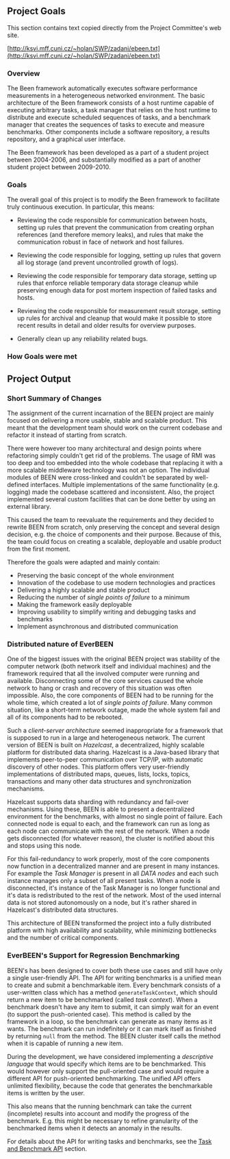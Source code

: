 ## Project Goals
This section contains text copied directly from the Project Committee's web site.

[http://ksvi.mff.cuni.cz/~holan/SWP/zadani/ebeen.txt](http://ksvi.mff.cuni.cz/~holan/SWP/zadani/ebeen.txt)

### Overview 
The Been framework automatically executes software performance measurements in a heterogeneous networked environment.  The basic architecture of the Been framework consists of a host runtime capable of executing arbitrary tasks, a task manager that relies on the host runtime to distribute and execute scheduled sequences of tasks, and a benchmark manager that creates the sequences of tasks to execute and measure benchmarks.  Other components include a software repository, a results repository, and a graphical user interface.

The Been framework has been developed as a part of a student project between 2004-2006, and substantially modified as a part of another student project between 2009-2010.


### Goals
The overall goal of this project is to modify the Been framework to facilitate truly continuous execution. In particular, this means:

* Reviewing the code responsible for communication between hosts, setting up rules that prevent the communication from creating orphan references (and therefore memory leaks), and rules that make the communication robust in face of network and host failures.

* Reviewing the code responsible for logging, setting up rules that govern all log storage (and prevent uncontrolled growth of logs).

* Reviewing the code responsible for temporary data storage, setting up rules that enforce reliable temporary data storage cleanup while preserving enough data for post mortem inspection of failed tasks and hosts.

* Reviewing the code responsible for measurement result storage, setting up rules for archival and cleanup that would make it possible to store recent results in detail and older results for overview purposes.

* Generally clean up any reliability related bugs.

### How Goals were met

## Project Output

### Short Summary of Changes

The assignment of the current incarnation of the BEEN project are mainly focused on delivering a more usable, stable and scalable product. This meant that the development team should work on the current codebase and refactor it instead of starting from scratch.

There were however too many architectural and design points where refactoring simply couldn't get rid of the problems. The usage of RMI was too deep and too embedded into the whole codebase that replacing it with a more scalable middleware technology was not an option. The individual modules of BEEN were cross-linked and couldn't be separated by well-defined interfaces. Multiple implementations of the same functionality (e.g. logging) made the codebase scattered and inconsistent. Also, the project implemented several custom facilities that can be done better by using an external library.

This caused the team to reevaluate the requirements and they decided to rewrite BEEN from scratch, only preserving the concept and several design decision, e.g. the choice of components and their purpose. Because of this, the team could focus on creating a scalable, deployable and usable product from the first moment.

Therefore the goals were adapted and mainly contain:

* Preserving the basic concept of the whole environment
* Innovation of the codebase to use modern technologies and practices
* Delivering a highly scalable and stable product
* Reducing the number of *single points of failure* to a minimum
* Making the framework easily deployable
* Improving usability to simplify writing and debugging tasks and benchmarks
* Implement asynchronous and distributed communication

### Distributed nature of EverBEEN

One of the biggest issues with the original BEEN project was stability of the computer network (both network itself and individual machines) and the framework required that all the involved computer were running and available. Disconnecting some of the core services caused the whole network to hang or crash and recovery of this situation was often impossible. Also, the core components of BEEN had to be running for the whole time, which created a lot of *single points of failure*. Many common situation, like a short-term network outage, made the whole system fail and all of its components had to be rebooted.

Such a *client-server architecture* seemed inappropriate for a framework that is supposed to run in a large and heterogeneous network. The current version of BEEN is built on *Hazelcast*, a decentralized, highly scalable platform for distributed data sharing. Hazelcast is a Java-based library that implements peer-to-peer communication over TCP/IP, with automatic discovery of other nodes. This platform offers very user-friendly implementations of distributed maps, queues, lists, locks, topics, transactions and many other data structures and synchronization mechanisms.

Hazelcast supports data sharding with redundancy and fail-over mechanisms. Using these, BEEN is able to present a decentralized environment for the benchmarks, with almost no single point of failure. Each connected node is equal to each, and the framework can run as long as each node can communicate with the rest of the network. When a node gets disconnected (for whatever reason), the cluster is notified about this and stops using this node.

For this fail-redundancy to work properly, most of the core components now function in a decentralized manner and are present in many instances. For example the *Task Manager* is present in all *DATA nodes* and each such instance manages only a subset of all present tasks. When a node is disconnected, it's instance of the Task Manager is no longer functional and it's data is redistributed to the rest of the network. Most of the used internal data is not stored autonomously on a node, but it's rather shared in Hazelcast's distributed data structures.

This architecture of BEEN transformed the project into a fully distributed platform with high availability and scalability, while minimizing bottlenecks and the number of critical components.

### EverBEEN's Support for Regression Benchmarking

BEEN's has been designed to cover both these use cases and still have only a single user-friendly API. The API for writing benchmarks is a unified mean to create and submit a benchmarkable item. Every benchmark consists of a user-written class which has a method `generateTaskContext`, which should return a new item to be benchmarked (called *task context*). When a benchmark doesn't have any item to submit, it can simply wait for an event (to support the push-oriented case). This method is called by the framework in a loop, so the benchmark can generate as many items as it wants. The benchmark can run indefinitely or it can mark itself as finished by returning `null` from the method. The BEEN cluster itself calls the method when it is capable of running a new item.

During the development, we have considered implementing a *descriptive language* that would specify which items are to be benchmarked. This would however only support the pull-oriented case and would require a different API for push-oriented benchmarking. The unified API offers unlimited flexibility, because the code that generates the benchmarkable items is written by the user.

This also means that the running benchmark can take the current (incomplete) results into account and modify the progress of the benchmark. E.g. this might be necessary to refine granularity of the benchmarked items when it detects an anomaly in the results.

For details about the API for writing tasks and benchmarks, see the [Task and Benchmark API](#user.taskapi) section.

